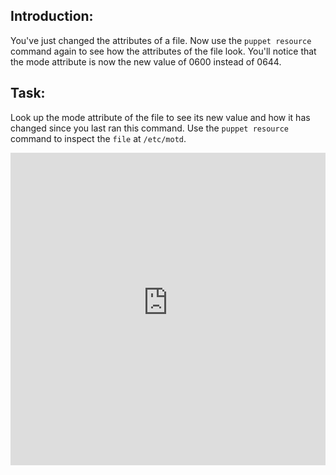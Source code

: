 <body>

<h2 id="toc_0">Introduction:</h2>

<p>You&#39;ve just changed the attributes of a file. Now use the <code>puppet resource</code> command again to see how the attributes of the file look. You&#39;ll notice that the mode attribute is now the new value of 0600 instead of 0644.</p>

<h2 id="toc_1">Task:</h2>

<p>Look up the mode attribute of the file to see its new value and how it has changed since you last ran this command. Use the <code>puppet resource</code> command to inspect the <code>file</code> at <code>/etc/motd</code>. </p>
<p><iframe src="https://magicbox.classroom.puppet.com/syntax/observe_your_change" width="100%" height="500px" frameborder="0"></iframe></p>




</body>

</html>
